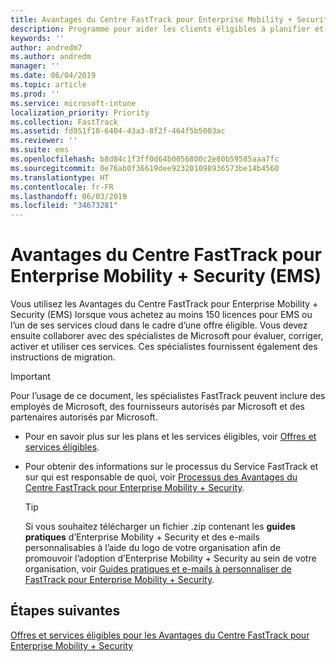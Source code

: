 ```yaml
---
title: Avantages du Centre FastTrack pour Enterprise Mobility + Security (EMS)
description: Programme pour aider les clients éligibles à planifier et déployer Intune et Azure Active Directory Premium
keywords: ''
author: andredm7
ms.author: andredm
manager: ''
ms.date: 06/04/2019
ms.topic: article
ms.prod: ''
ms.service: microsoft-intune
localization_priority: Priority
ms.collection: FastTrack
ms.assetid: fd951f10-6404-43a3-8f2f-464f5b5003ac
ms.reviewer: ''
ms.suite: ems
ms.openlocfilehash: b8d84c1f3ff0d64b0056800c2e80b59585aaa7fc
ms.sourcegitcommit: 0e76ab0f36619dee923201098936573be14b4560
ms.translationtype: HT
ms.contentlocale: fr-FR
ms.lasthandoff: 06/03/2019
ms.locfileid: "34673281"
---
```

# <a name="fasttrack-center-benefit-for-enterprise-mobility--security-ems"></a>Avantages du Centre FastTrack pour Enterprise Mobility + Security (EMS)

Vous utilisez les Avantages du Centre FastTrack pour Enterprise Mobility + Security (EMS) lorsque vous achetez au moins 150 licences pour EMS ou l’un de ses services cloud dans le cadre d’une offre éligible. Vous devez ensuite collaborer avec des spécialistes de Microsoft pour évaluer, corriger, activer et utiliser ces services. Ces spécialistes fournissent également des instructions de migration.

> [!IMPORTANT]
> Pour l’usage de ce document, les spécialistes FastTrack peuvent inclure des employés de Microsoft, des fournisseurs autorisés par Microsoft et des partenaires autorisés par Microsoft.

- Pour en savoir plus sur les plans et les services éligibles, voir [Offres et services éligibles](M365-eligible-services-and-plans.md).

- Pour obtenir des informations sur le processus du Service FastTrack et sur qui est responsable de quoi, voir [Processus des Avantages du Centre FastTrack pour Enterprise Mobility + Security](EMS-fasttrack-process.md).

    > [!TIP]
    > Si vous souhaitez télécharger un fichier .zip contenant les **guides pratiques** d’Enterprise Mobility + Security et des e-mails personnalisables à l’aide du logo de votre organisation afin de promouvoir l’adoption d’Enterprise Mobility + Security au sein de votre organisation, voir [Guides pratiques et e-mails à personnaliser de FastTrack pour Enterprise Mobility + Security](https://gallery.technet.microsoft.com/FastTrack-for-EMS-How-To-f170da4c).

## <a name="next-steps"></a>Étapes suivantes

[Offres et services éligibles pour les Avantages du Centre FastTrack pour Enterprise Mobility + Security](M365-eligible-services-and-plans.md)


